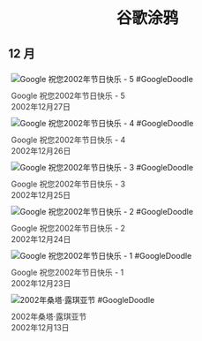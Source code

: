 
<h1 align="center"> 谷歌涂鸦 </h1>




## 12 月

<div class="image">


<img src="https://www.google.com/logos/2002/winter_holiday_02_fifth.gif" alt="Google 祝您2002年节日快乐 - 5 #GoogleDoodle" style="margin: 5px"/>
<div class="info" style="font-size: 14px; color:#333333; margin:5px"><div class="title">Google 祝您2002年节日快乐 - 5</div><div class="date">2002年12月27日</div></div>

<img src="https://www.google.com/logos/2002/winter_holiday_02_quad.gif" alt="Google 祝您2002年节日快乐 - 4 #GoogleDoodle" style="margin: 5px"/>
<div class="info" style="font-size: 14px; color:#333333; margin:5px"><div class="title">Google 祝您2002年节日快乐 - 4</div><div class="date">2002年12月26日</div></div>

<img src="https://www.google.com/logos/2002/winter_holiday_02_III.gif" alt="Google 祝您2002年节日快乐 - 3 #GoogleDoodle" style="margin: 5px"/>
<div class="info" style="font-size: 14px; color:#333333; margin:5px"><div class="title">Google 祝您2002年节日快乐 - 3</div><div class="date">2002年12月25日</div></div>

<img src="https://www.google.com/logos/2002/winter_holiday_02_deux.gif" alt="Google 祝您2002年节日快乐 - 2 #GoogleDoodle" style="margin: 5px"/>
<div class="info" style="font-size: 14px; color:#333333; margin:5px"><div class="title">Google 祝您2002年节日快乐 - 2</div><div class="date">2002年12月24日</div></div>

<img src="https://lh3.googleusercontent.com/dVl_LZ4iYbqoOsPczBnkA2IMOhW33Q9gZf3-a0TaE6MhnwFSGvQPlRpw_aTPOAmVPoL6qnG2ITY10pt3HSi8imW3Xmz7AhSnjyYr1TYu=s660" alt="Google 祝您2002年节日快乐 - 1 #GoogleDoodle" style="margin: 5px"/>
<div class="info" style="font-size: 14px; color:#333333; margin:5px"><div class="title">Google 祝您2002年节日快乐 - 1</div><div class="date">2002年12月23日</div></div>

<img src="https://www.google.com/logos/2002/santa_lucia.gif" alt="2002年桑塔·露琪亚节 #GoogleDoodle" style="margin: 5px"/>
<div class="info" style="font-size: 14px; color:#333333; margin:5px"><div class="title">2002年桑塔·露琪亚节</div><div class="date">2002年12月13日</div></div>

</div>








